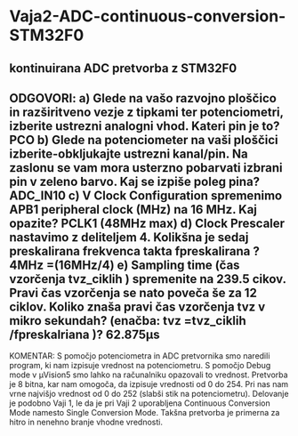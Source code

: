 # Vaja2-ADC-continuous-conversion-STM32F0
kontinuirana ADC pretvorba z STM32F0
------------------------------------------------------------------------------------------------------------------------------------
ODGOVORI:
a) Glede na vašo razvojno ploščico in razširitveno vezje z tipkami ter potenciometri, izberite ustrezni
analogni vhod. Kateri pin je to? PCO
b) Glede na potenciometer na vaši ploščici izberite-obkljukajte ustrezni kanal/pin. Na zaslonu se vam mora usterzno pobarvati izbrani pin v zeleno barvo. Kaj se izpiše poleg pina? ADC_IN10
c) V Clock Configuration spremenimo APB1 peripheral clock (MHz) na 16
MHz. Kaj opazite? PCLK1 (48MHz max)
d) Clock Prescaler nastavimo z deliteljem 4. Kolikšna je sedaj preskalirana frekvenca takta fpreskalirana ? 
4MHz =(16MHz/4)
e) Sampling time (čas vzorčenja tvz_ciklih ) spremenite na 239.5 cikov. Pravi čas vzorčenja se nato poveča še za 12 ciklov. Koliko znaša pravi čas vzorčenja tvz v mikro sekundah?
(enačba: tvz =tvz_ciklih /fpreskalriana )? 62.875µs
----------------------------------------------------------------------------------------------------------------------------------
KOMENTAR:
S pomočjo potenciometra in ADC pretvornika smo naredili program, ki nam izpisuje vrednost na potenciometru. S pomočjo Debug mode v μVision5 smo lahko na računalniku opazovali to vrednost. Pretvorba je 8 bitna, kar nam omogoča, da izpisuje vrednosti od 0 do 254. Pri nas nam vrne najvišjo vrednost od 0 do 252 (slabši stik na potenciometru). Delovanje je podobno Vaji 1, le da je pri Vaji 2 uporabljena Continuous Conversion Mode namesto Single Conversion Mode. Takšna pretvorba je primerna za hitro in nenehno branje vhodne vrednosti.
